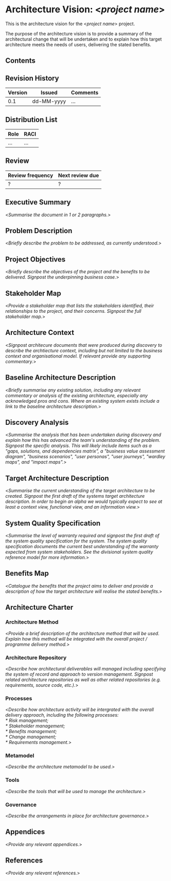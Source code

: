 # Architecture Vision: <_project name_>

This is the architecture vision for the <_project name_> project.

The purpose of the architecture vision is to provide a summary of the architectural change that will be undertaken and to explain how this target architecture meets the needs of users, delivering the stated benefits.


## Contents

<!--TOC max3-->


## Revision History

Version | Issued     | Comments
------- | ---------- | --------
0.1     | dd-MM-yyyy | …


## Distribution List

| Role | RACI
| ---- | ----
| …    | …


## Review

| Review frequency | Next review due
| ---------------- | ---------------
| ?                | ?


## Executive Summary

<_Summarise the document in 1 or 2 paragraphs._>


## Problem Description

<_Briefly describe the problem to be addressed, as currently understood._>

<!--
Constraints?
-->


## Project Objectives

<_Briefly describe the objectives of the project and the benefits to be delivered. Signpost the underpinning business case._>


## Stakeholder Map

<_Provide a stakeholder map that lists the stakeholders identified, their relationships to the project, and their concerns. Signpost the full stakeholder map._>


## Architecture Context

<_Signpost architecure documents that were produced during discovery to describe the archtiecture context, including but not limited to the business context and organisational model. If relevant provide any supporting commentary._>


## Baseline Architecture Description

<_Briefly summarise any existing solution, including any relevant commentary or analysis of the existing architecture, especially any acknowledged pros and cons. Where an existing system exists include a link to the baseline architecture description._>


## Discovery Analysis

<_Summarise the analysis that has been undertaken during discovery and explain how this has advanced the team's understanding of the problem. Signpost the specific analysis. This will likely include items such as a "gaps, solutions, and dependencies matrix", a "business value assessment diagram", "business scenarios", "user personas", "user journeys", "wardley maps", and "impact maps"._>


## Target Architecture Description

<_Summarise the current understanding of the target architecture to be created. Signpost the first draft of the systems target architecture description. In order to begin an alpha we would typically expect to see at least a context view, functional view, and an information view._>


## System Quality Specification

<_Summarise the level of warranty required and signpost the first draft of the system quality specification for the system. The system quality specification documents the current best understanding of the warranty expected from system stakeholders. See the divisional system quality reference model for more information._>


## Benefits Map

<_Catalogue the benefits that the project aims to deliver and provide a description of how the target architecture will realise the stated benefits._>


## Architecture Charter

### Architecture Method

<_Provide a brief description of the architecture method that will be used. Explain how this method will be integrated with the overall project / programme delivery method._>

### Architecture Repository

<_Describe how architectural deliverables will managed including specifying the system of record and approach to version management. Signpost related architecture repositories as well as other related repositories (e.g. requirements, source code, etc.)._>

### Processes

<_Describe how architecture activity will be intergrated with the overall delivery approach, including the following processes:
<br>    * Risk management;
<br>    * Stakeholder management;
<br>    * Benefits management;
<br>    * Change management;
<br>    * Requirements management._>

### Metamodel

<_Describe the architecture metamodel to be used._>

### Tools

<_Describe the tools that will be used to manage the architecture._>

### Governance

<_Describe the arrangements in place for architecture governance._>


## Appendices

<_Provide any relevant appendices._>


## References

<_Provide any relevant references._>
